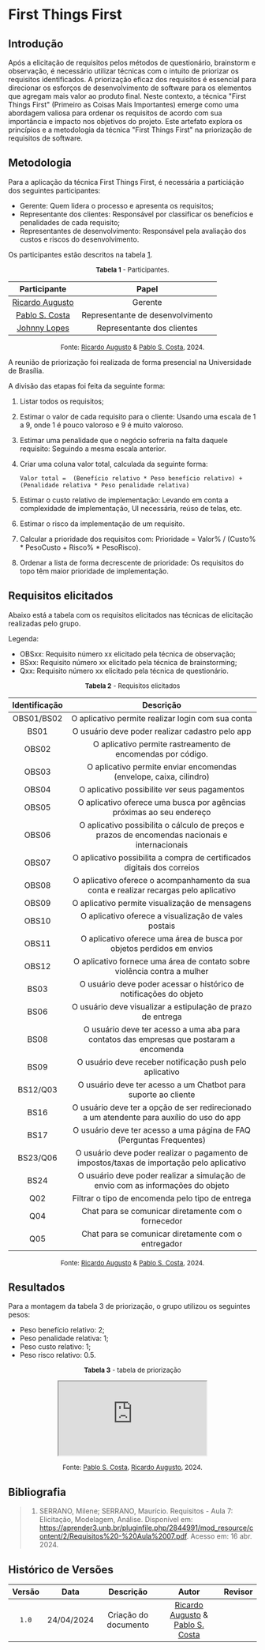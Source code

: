 # First Things First

## Introdução

Após a elicitação de requisitos pelos métodos de questionário, brainstorm e observação, é necessário utilizar técnicas com o intuito de priorizar os requisitos identificados. A priorização eficaz dos requisitos é essencial para direcionar os esforços de desenvolvimento de software para os elementos que agregam mais valor ao produto final. Neste contexto, a técnica "First Things First" (Primeiro as Coisas Mais Importantes) emerge como uma abordagem valiosa para ordenar os requisitos de acordo com sua importância e impacto nos objetivos do projeto. Este artefato explora os princípios e a metodologia da técnica "First Things First" na priorização de requisitos de software.

## Metodologia

Para a aplicação da técnica First Things First, é necessária a particiáção dos seguintes participantes:

- Gerente: Quem lidera o processo e apresenta os requisitos;
- Representante dos clientes: Responsável por classificar os benefícios e penalidades de cada requisito;
- Representantes de desenvolvimento: Responsável pela avaliação dos custos e riscos do desenvolvimento.

Os participantes estão descritos na tabela [1](#participantes).

<center>
<a name="participantes"></a>
<font size="2"><p>
    <b>Tabela 1</b> - Participantes.
</p></font>

| Participante | Papel |
|:-:|:-:|
| [Ricardo Augusto][RicardoGH] | Gerente |
| [Pablo S. Costa][PabloGH] | Representante de desenvolvimento |
| [Johnny Lopes](https://www.github.com/johnnylopess) | Representante dos clientes |

<font size="2"><p>Fonte: [Ricardo Augusto][RicardoGH] & [Pablo S. Costa][PabloGH], 2024.</p></font>
</center>

A reunião de priorização foi realizada de forma presencial na Universidade de Brasília.

A divisão das etapas foi feita da seguinte forma:

1. Listar todos os requisitos;
2. Estimar o valor de cada requisito para o cliente: Usando uma escala de 1 a 9, onde 1 é pouco valoroso e 9 é muito valoroso.
3. Estimar uma penalidade que o negócio sofreria na falta daquele requisito: Seguindo a mesma escala anterior.
4. Criar uma coluna valor total, calculada da seguinte forma:

    `Valor total =  (Benefício relativo * Peso benefício relativo) + (Penalidade relativa * Peso penalidade relativa)`

5. Estimar o custo relativo de implementação: Levando em conta a complexidade de implementação, UI necessária, reúso de telas, etc.
6. Estimar o risco da implementação de um requisito.
7. Calcular a prioridade dos requisitos com: Prioridade = Valor% / (Custo% * PesoCusto + Risco% * PesoRisco).
8. Ordenar a lista de forma decrescente de prioridade: Os requisitos do topo têm maior prioridade de implementação.

## Requisitos elicitados

Abaixo está a tabela com os requisitos elicitados nas técnicas de elicitação realizadas pelo grupo.

Legenda:

- OBSxx: Requisito número xx elicitado pela técnica de observação;
- BSxx: Requisito número xx elicitado pela técnica de brainstorming;
- Qxx: Requisito número xx elicitado pela técnica de questionário.

<center>
<a name="requisitosElicitados"></a>
<font size="2"><p>
    <b>Tabela 2</b> - Requisitos elicitados
</p></font>

| Identificação | Descrição |
|:-:|:-:|
| OBS01/BS02 | O aplicativo permite realizar login com sua conta |
| BS01 | O usuário deve poder realizar cadastro pelo app |
| OBS02 | O aplicativo permite rastreamento de encomendas por código. |
| OBS03 | O aplicativo permite enviar encomendas (envelope, caixa, cilindro) |
| OBS04 | O aplicativo possibilite ver seus pagamentos |
| OBS05 | O aplicativo oferece uma busca por agências próximas ao seu endereço |
| OBS06 | O aplicativo possibilita o cálculo de preços e prazos de encomendas nacionais e internacionais |
| OBS07 | O aplicativo possibilita a compra de certificados digitais dos correios |
| OBS08 | O aplicativo oferece o acompanhamento da sua conta e realizar recargas pelo aplicativo |
| OBS09 | O aplicativo permite visualização de mensagens |
| OBS10 | O aplicativo oferece a visualização de vales postais |
| OBS11 | O aplicativo oferece uma área de busca por objetos perdidos em envios |
| OBS12 | O aplicativo fornece uma área de contato sobre violência contra a mulher |
| BS03 | O usuário deve poder acessar o histórico de notificações do objeto |
| BS06 | O usuário deve visualizar a estipulação de prazo de entrega |
| BS08 | O usuário deve ter acesso a uma aba para contatos das empresas que postaram a encomenda |
| BS09 | O usuário deve receber notificação push pelo aplicativo |
| BS12/Q03 | O usuário deve ter acesso a um Chatbot para suporte ao cliente |
| BS16 | O usuário deve ter a opção de ser redirecionado a um atendente para auxílio do uso do app |
| BS17 | O usuário deve ter acesso a uma página de FAQ (Perguntas Frequentes) |
| BS23/Q06 | O usuário deve poder realizar o pagamento de impostos/taxas de importação pelo aplicativo |
| BS24 | O usuário deve poder realizar a simulação de envio com as informações do objeto |
| Q02 | Filtrar o tipo de encomenda pelo tipo de entrega |
| Q04 | Chat para se comunicar diretamente com o fornecedor |
| Q05 | Chat para se comunicar diretamente com o entregador |

<font size="2"><p>Fonte: [Ricardo Augusto][RicardoGH] & [Pablo S. Costa][PabloGH], 2024.</p></font>
</center>

## Resultados

Para a montagem da tabela 3 de priorização, o grupo utilizou os seguintes pesos:

- Peso benefício relativo: 2;
- Peso penalidade relativa: 1;
- Peso custo relativo: 1;
- Peso risco relativo: 0.5.

<center>
<a name="requisitosElicitados"></a>
<font size="2"><p>
    <b>Tabela 3</b> - tabela de priorização
</p></font>

<iframe class="ftf" src="https://docs.google.com/spreadsheets/d/e/2PACX-1vSPircPZBxv9AqS807qMxn-chgSU31OBT9kMPrgaXLG6-brUNsvzBGsBxeDCwjPRIorb4KbkRAMQAx8/pubhtml?gid=0&amp;single=true&amp;widget=true&amp;headers=false" ></iframe>

<font size="2"><p>Fonte: [Pablo S. Costa][PabloGH], [Ricardo Augusto][RicardoGH], 2024.</p></font>
</center>

## Bibliografia

> 1. SERRANO, Milene; SERRANO, Maurício. Requisitos - Aula 7: Elicitação, Modelagem, Análise. Disponível em: <https://aprender3.unb.br/pluginfile.php/2844991/mod_resource/content/2/Requisitos%20-%20Aula%2007.pdf>. Acesso em: 16 abr. 2024.
## Histórico de Versões

| Versão | Data | Descrição | Autor | Revisor
|:-:|:-:|:-:|:-:|:-:|
|`1.0`| 24/04/2024 | Criação do documento | [Ricardo Augusto][RicardoGH] & [Pablo S. Costa][PabloGH] | |

[PabloGH]: https://github.com/pabloheika
[RicardoGH]: https://www.github.com/avmricardo